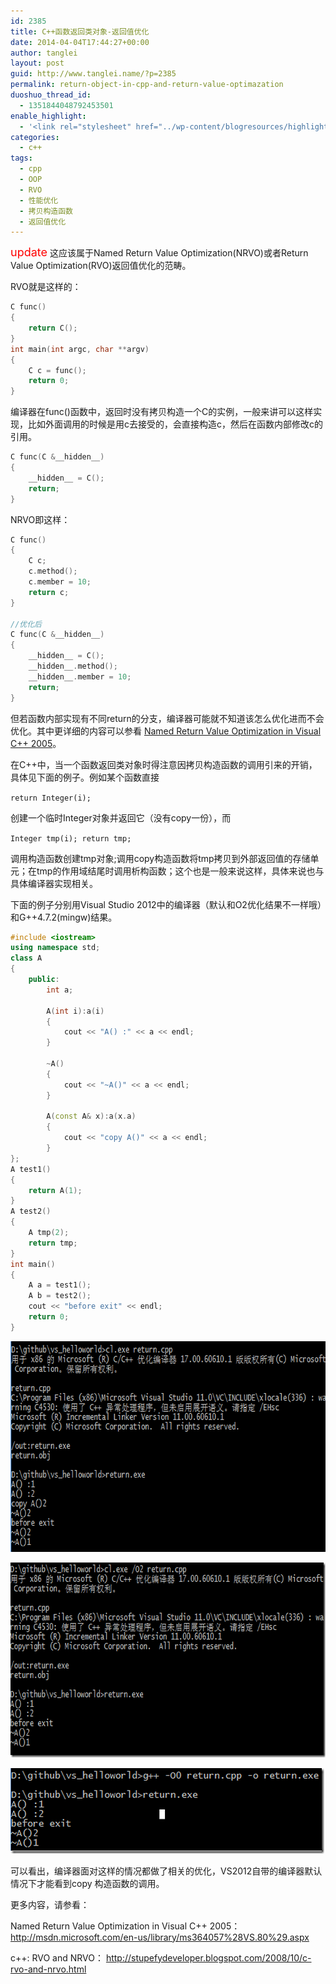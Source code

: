 ```yaml
---
id: 2385
title: C++函数返回类对象-返回值优化
date: 2014-04-04T17:44:27+00:00
author: tanglei
layout: post
guid: http://www.tanglei.name/?p=2385
permalink: return-object-in-cpp-and-return-value-optimazation
duoshuo_thread_id:
  - 1351844048792453501
enable_highlight:
  - '<link rel="stylesheet" href="../wp-content/blogresources/highlightconfig/highlight.default.min.css"><script src="../wp-content/blogresources/highlightconfig/jquery-2.1.4.min.js"></script><script src="../wp-content/blogresources/highlightconfig/enable_highlight.js"></script>'
categories:
  - c++
tags:
  - cpp
  - OOP
  - RVO
  - 性能优化
  - 拷贝构造函数
  - 返回值优化
---
```

<font size="4" color="red">update</font> 这应该属于Named Return Value Optimization(NRVO)或者Return Value Optimization(RVO)返回值优化的范畴。
  
RVO就是这样的：

```cpp
C func()
{
    return C();
}
int main(int argc, char **argv)
{
    C c = func();
    return 0;
}
```

编译器在func()函数中，返回时没有拷贝构造一个C的实例，一般来讲可以这样实现，比如外面调用的时候是用c去接受的，会直接构造c，然后在函数内部修改c的引用。

```cpp
C func(C &__hidden__)
{
    __hidden__ = C();
    return;
}
```

NRVO即这样：

```cpp
C func()
{
    C c;
    c.method();
    c.member = 10;
    return c;
}

//优化后 
C func(C &__hidden__)
{
    __hidden__ = C();
    __hidden__.method();
    __hidden__.member = 10;
    return;
}
```

但若函数内部实现有不同return的分支，编译器可能就不知道该怎么优化进而不会优化。其中更详细的内容可以参看 <a href="http://msdn.microsoft.com/en-us/library/ms364057%28VS.80%29.aspx" target="_blank">Named Return Value Optimization in Visual C++ 2005</a>。

在C++中，当一个函数返回类对象时得注意因拷贝构造函数的调用引来的开销，具体见下面的例子。例如某个函数直接 

``return Integer(i);``

创建一个临时Integer对象并返回它（没有copy一份），而 

``Integer tmp(i); return tmp;``

调用构造函数创建tmp对象;调用copy构造函数将tmp拷贝到外部返回值的存储单元；在tmp的作用域结尾时调用析构函数；这个也是一般来说这样，具体来说也与具体编译器实现相关。

下面的例子分别用Visual Studio 2012中的编译器（默认和O2优化结果不一样哦）和G++4.7.2(mingw)结果。

```cpp
#include <iostream>
using namespace std;
class A
{
    public:
        int a;

        A(int i):a(i)
        {
            cout << "A() :" << a << endl;
        }

        ~A()
        {
            cout << "~A()" << a << endl;
        }

        A(const A& x):a(x.a)
        {
            cout << "copy A()" << a << endl;
        }
};
A test1()
{
    return A(1);   
}
A test2()
{
    A tmp(2);
    return tmp;
}
int main()
{
    A a = test1();
    A b = test2();
    cout << "before exit" << endl;
    return 0;
}
```

[<img style="display: inline;" title="image" src="/wp-content/uploads/2014/04/image_thumb.png" alt="image" width="704" height="337" />](/wp-content/uploads/2014/04/image.png)

[<img style="background-image: none; padding-top: 0px; padding-left: 0px; display: inline; padding-right: 0px; border: 0px;" title="image" src="/wp-content/uploads/2014/04/image_thumb1.png" alt="image" width="708" height="312" border="0" />](/wp-content/uploads/2014/04/image1.png)

[<img style="background-image: none; padding-top: 0px; padding-left: 0px; display: inline; padding-right: 0px; border: 0px;" title="image" src="/wp-content/uploads/2014/04/image_thumb2.png" alt="image" width="502" height="137" border="0" />](/wp-content/uploads/2014/04/image2.png)

可以看出，编译器面对这样的情况都做了相关的优化，VS2012自带的编译器默认情况下才能看到copy 构造函数的调用。

更多内容，请参看：
  
Named Return Value Optimization in Visual C++ 2005： <a href="http://msdn.microsoft.com/en-us/library/ms364057%28VS.80%29.aspx" target="_blank" >http://msdn.microsoft.com/en-us/library/ms364057%28VS.80%29.aspx</a>
  
c++: RVO and NRVO： <a href="http://stupefydeveloper.blogspot.com/2008/10/c-rvo-and-nrvo.html" target="_blank">http://stupefydeveloper.blogspot.com/2008/10/c-rvo-and-nrvo.html</a>
